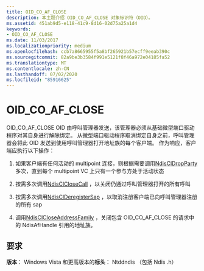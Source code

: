 ```yaml
---
title: OID_CO_AF_CLOSE
description: 本主题介绍 OID_CO_AF_CLOSE 对象标识符（OID）。
ms.assetid: 451ab9d5-e118-41c9-8d16-02d75a25a1d4
keywords:
- OID_CO_AF_CLOSE
ms.date: 11/03/2017
ms.localizationpriority: medium
ms.openlocfilehash: ccb7a8665955f5a8bf265921b57ecff9eeab390c
ms.sourcegitcommit: 82a9be3b3584f991e5121f8f46a972e04185fa52
ms.translationtype: MT
ms.contentlocale: zh-CN
ms.lasthandoff: 07/02/2020
ms.locfileid: "85916625"
---
```

# <a name="oid_co_af_close"></a>OID_CO_AF_CLOSE

OID_CO_AF_CLOSE OID 由呼叫管理器发送，该管理器必须从基础微型端口驱动程序对其自身进行解除绑定。 从微型端口驱动程序取消绑定自身之前，呼叫管理器会将此 OID 发送到使用呼叫管理器打开地址族的每个客户端。 作为响应，客户端应执行以下操作：

1. 如果客户端有任何活动的 multipoint 连接，则根据需要调用[NdisClDropParty](https://docs.microsoft.com/windows-hardware/drivers/ddi/ndis/nf-ndis-ndiscldropparty)多次，直到每个 multipoint VC 上只有一个参与方处于活动状态

2. 按需多次调用[NdisClCloseCall](https://docs.microsoft.com/windows-hardware/drivers/ddi/ndis/nf-ndis-ndisclclosecall) ，以关闭仍通过呼叫管理器打开的所有呼叫

3. 按需多次调用[NdisClDeregisterSap](https://docs.microsoft.com/windows-hardware/drivers/ddi/ndis/nf-ndis-ndisclderegistersap) ，以取消注册客户端已向呼叫管理器注册的所有 sap

4. 调用[NdisClCloseAddressFamily](https://docs.microsoft.com/windows-hardware/drivers/ddi/ndis/nf-ndis-ndisclcloseaddressfamily) ，关闭包含 OID_CO_AF_CLOSE 的请求中的 NdisAfHandle 引用的地址族。

## <a name="requirements"></a>要求

**版本**： Windows Vista 和更高版本的**标头**： Ntddndis （包括 Ndis .h）

